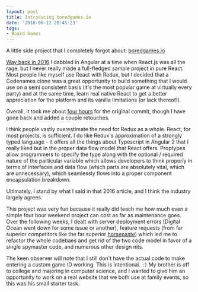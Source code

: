 ```yaml
---
layout: post
title: Introducing boredgames.io
date: '2018-06-12 20:45:23'
tags:
- Board Games
---
```


A little side project that I completely forgot about: [boredgames.io](http://boredgames.io/)

[Way back in 2016](https://notablog.xyz/2016/06/26/piti.html) I dabbled in Angular at a time when React.js was all the rage, but I never really made a full-fledged sample project in pure React. Most people like myself use React with Redux, but I decided that a Codenames clone was a great opportunity to build something that I would use on a semi consistent basis (it's the most popular game at virtually every party) and at the same time, learn real native React to get a better appreciation for the platform and its vanilla limitations (or lack thereof!).

Overall, it took me about [four hours](https://github.com/hardlyHacking/spymaster) for the original commit, though I have gone back and added a couple retouches.

I think people vastly overestimate the need for Redux as a whole. React, for most projects, is sufficient. I do like Redux's approximation of a strongly typed language - it offers all the things about Typescript in Angular 2 that I really liked but in the proper data flow model that React offers. Proptypes allow programmers to specify the type along with the optional / required nature of the particular variable which allows developers to think properly in terms of interfaces and data flow (which parts are absolutely vital, which are unnecessary), which seamlessly flows into a proper component encapsulation breakdown.

Ultimately, I stand by what I said in that 2016 article, and I think the industry largely agrees.

This project was very fun because it really did teach me how much even a simple four hour weekend project can cost as far as maintenance goes. Over the following weeks, I dealt with server deployment errors (Digital Ocean went down for some issue or another), feature requests (from far superior competitors like the far superior [horsepaste](https://www.horsepaste.com/)) which led me to refactor the whole codebaes and get rid of the two code model in favor of a single spymaster code, and numerous other design nits.

The keen observer will note that I still don't have the actual code to make entering a custom game ID working. This is intentional. `:)` My brother is off to college and majoring in computer science, and I wanted to give him an opportunity to work on a real website that we both use at family events, so this was his small starter task.

